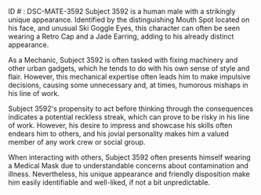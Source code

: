 ID # : DSC-MATE-3592
Subject 3592 is a human male with a strikingly unique appearance. Identified by the distinguishing Mouth Spot located on his face, and unusual Ski Goggle Eyes, this character can often be seen wearing a Retro Cap and a Jade Earring, adding to his already distinct appearance.

As a Mechanic, Subject 3592 is often tasked with fixing machinery and other urban gadgets, which he tends to do with his own sense of style and flair. However, this mechanical expertise often leads him to make impulsive decisions, causing some unnecessary and, at times, humorous mishaps in his line of work.

Subject 3592's propensity to act before thinking through the consequences indicates a potential reckless streak, which can prove to be risky in his line of work. However, his desire to impress and showcase his skills often endears him to others, and his jovial personality makes him a valued member of any work crew or social group.

When interacting with others, Subject 3592 often presents himself wearing a Medical Mask due to understandable concerns about contamination and illness. Nevertheless, his unique appearance and friendly disposition make him easily identifiable and well-liked, if not a bit unpredictable.